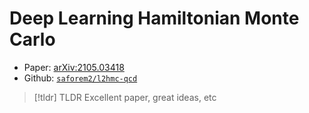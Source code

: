 # Deep Learning Hamiltonian Monte Carlo

- Paper: [arXiv:2105.03418](https://arxiv.org/abs/2105.03418v1)
- Github: [`saforem2/l2hmc-qcd`](https://github.com/saforem2/l2hmc-qcd)

> [!tldr] TLDR
> Excellent paper, great ideas, etc